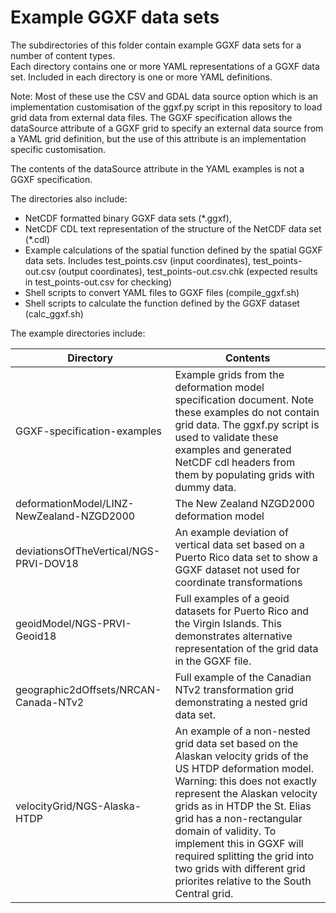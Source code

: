 # Example GGXF data sets

The subdirectories of this folder contain example GGXF data sets for a number of content types.  
Each directory contains one or more YAML representations of a GGXF data set.
Included in each directory is one or more YAML definitions.  

Note: Most of these use the CSV and GDAL data source option which is an implementation customisation
of the ggxf.py script in this repository to load grid data from external data files.  The GGXF
specification allows the dataSource attribute of a GGXF grid to specify an external data source from
a YAML grid definition, but the use of this attribute is an implementation specific customisation.

The contents of the dataSource attribute in the YAML examples is not a GGXF specification.

The directories also include:

* NetCDF formatted binary GGXF data sets (*.ggxf),
* NetCDF CDL text representation of the structure of the NetCDF data set (*.cdl)
* Example calculations of the spatial function defined by the spatial GGXF data sets. Includes test_points.csv (input coordinates), test_points-out.csv (output coordinates), test_points-out.csv.chk (expected results in test_points-out.csv for checking)
* Shell scripts to convert YAML files to GGXF files (compile_ggxf.sh)
* Shell scripts to calculate the function defined by the GGXF dataset (calc_ggxf.sh)

The example directories include:

| Directory | Contents
| --- | ---
| GGXF-specification-examples | Example grids from the deformation model specification document.  Note these examples do not contain grid data.  The ggxf.py script is used to validate these examples and generated NetCDF cdl headers from them by populating grids with dummy data.
| deformationModel/LINZ-NewZealand-NZGD2000 | The New Zealand NZGD2000 deformation model
| deviationsOfTheVertical/NGS-PRVI-DOV18 | An example deviation of vertical data set based on a Puerto Rico data set to show a GGXF dataset not used for coordinate transformations
| geoidModel/NGS-PRVI-Geoid18 | Full examples of a geoid datasets for Puerto Rico and the Virgin Islands.  This demonstrates alternative representation of the grid data in the GGXF file.
| geographic2dOffsets/NRCAN-Canada-NTv2 | Full example of the Canadian NTv2 transformation grid demonstrating a nested grid data set.
| velocityGrid/NGS-Alaska-HTDP | An example of a non-nested grid data set based on the Alaskan velocity grids of the US HTDP deformation model.  Warning: this does not exactly represent the Alaskan velocity grids as in HTDP the St. Elias grid has a non-rectangular domain of validity.  To implement this in GGXF will required splitting the grid into two grids with different grid priorites relative to the South Central grid.
